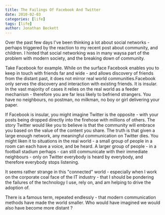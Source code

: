 ```yaml
---
title: The Failings Of Facebook And Twitter
date: 2010-02-03
categories: [life]
tags: [life]
author: Jonathan Beckett
---
```


Over the past few days I've been thinking a lot about social networks - perhaps triggered by the reaction to my recent post about community, and children. I hinted that social networking was in many waysa part of the problem with modern society, and the breaking down of community.

Take Facebook for example. While on the surface Facebook enables you to keep in touch with friends far and wide - and allows discovery of friends from the distant past, it does not mirror real world communities.Facebook only serves the discovery and interaction with existing friends. It is insular. In the vast majority of cases it relies on the real world as a feeder mechanism - therefore you are far less likely to befriend strangers. You have no neighbours, no postman, no milkman, no boy or girl delivering your paper.

If Facebook is insular, you might imagine Twitter is the opposite - with your posts being dropped directly into the firehose with millions of others. The story Twitter would like you to believe is that the community will embrace you based on the value of the content you share. The truth is that given a large enough network, any meaningful communication on Twitter dies. You might liken it to situations in the real world - a small group of people in a room can each have a voice, and be heard. A larger group of people - in a football stadium perhaps - can still communicate with their immediate neighbours - only on Twitter everybody is heard by everybody, and therefore everybody stops listening.

It seems rather strange in this "connected" world - especially when I work on the corporate coal face of the IT industry - that I should be pondering the failures of the technology I use, rely on, and am helping to drive the adoption of.

There is a famous term, repeated endlessly - that modern communication methods have made the world smaller. Who would have imagined we would also have become more distant ?